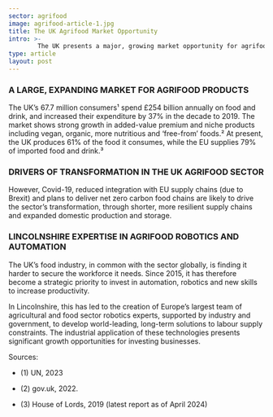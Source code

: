```yaml
---
sector: agrifood
image: agrifood-article-1.jpg
title: The UK Agrifood Market Opportunity
intro: >- 
        The UK presents a major, growing market opportunity for agrifood sector businesses. 
type: article
layout: post
---
```


### A LARGE, EXPANDING MARKET FOR AGRIFOOD PRODUCTS

The UK’s 67.7 million consumers¹ spend £254 billion annually on food and drink, and increased their expenditure by 37% in the decade to 2019. The market shows strong growth in added-value premium and niche products including vegan, organic, more nutritious and ‘free-from’ foods.² At present, the UK produces 61% of the food it consumes, while the EU supplies 79% of imported food and drink.³

### DRIVERS OF TRANSFORMATION IN THE UK AGRIFOOD SECTOR

However, Covid-19, reduced integration with EU supply chains (due to Brexit) and plans to deliver net zero carbon food chains are likely to drive the sector’s transformation, through shorter, more resilient supply chains and expanded domestic production and storage.

### LINCOLNSHIRE EXPERTISE IN AGRIFOOD ROBOTICS AND AUTOMATION

The UK’s food industry, in common with the sector globally, is finding it harder to secure the workforce it needs. Since 2015, it has therefore become a strategic priority to invest in automation, robotics and new skills to increase productivity.

In Lincolnshire, this has led to the creation of Europe’s largest team of agricultural and food sector robotics experts, supported by industry and government, to develop world-leading, long-term solutions to labour supply constraints. The industrial application of these technologies presents significant growth opportunities for investing businesses.


Sources: 

- (1) UN, 2023 

- (2) gov.uk, 2022. 

- (3) House of Lords, 2019  (latest report as of April 2024)

  

